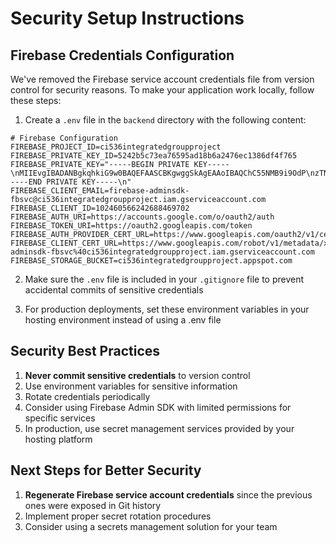 # Security Setup Instructions

## Firebase Credentials Configuration

We've removed the Firebase service account credentials file from version control for security reasons. To make your application work locally, follow these steps:

1. Create a `.env` file in the `backend` directory with the following content:

```
# Firebase Configuration
FIREBASE_PROJECT_ID=ci536integratedgroupproject
FIREBASE_PRIVATE_KEY_ID=5242b5c73ea76595ad18b6a2476ec1386df4f765
FIREBASE_PRIVATE_KEY="-----BEGIN PRIVATE KEY-----\nMIIEvgIBADANBgkqhkiG9w0BAQEFAASCBKgwggSkAgEAAoIBAQChC55NMB9i9OdP\nzTNjAx2SNOgizvSHl9yhjY5uN4WFHDzjhs17P96PNEFunH5yGv6mthp3m5s4GXNp\na1YFmPHEYpM0IZO7h6r1pvS1HCCVQWcg/ypj2LvFYnTGvbO5zf5kmmgwbcktncB0\n9qNQb673xgiSGgeeseGEuBTjm0JBOXwY8uZFozKQjWrRkZ8kyYYh5lO2w+Qxzng7\nJ7zxJMSeGz+sXNVobVyYMRd0LVNY5A/dbFw5IkzXx8sSOIykSXX91blo7bxfbNft\ngJAv7J+EPjkG24F1evg641ZxGF2TDegAPjXESCxAb02fmexeoNKGTL0MBcBmcDbv\nl+ggR6/tAgMBAAECggEAIm17qrgkKZE95uExAFRw7KnbS1+vRlJoc+/xWC4N4Oor\nuR8/C79YaohLCaSyYl3TfRu2dkXhbaGBOvLbiahL3QYOvokEDkW/PjMyIoqQC6BW\n9eaerwgtAhIdcUQqKQk4vlSE+/9oT9RmyYpVWPN7NdRTzjn60Yno8miw7IRrKkqS\npKi0Ehx226dxjHXL6kpRBY1NRP3TGYqsLULnJL/6Byox3hmvpu+kdgvqbCkpK+gG\nh8fXCbBsw3xdpAhH+O3QELrczzmbve9Ysc64pSf4V168C0h/TVlDCA8NzNUFkosT\nxOLgfFx8J9RGk2OrYah1vwsHL6KM58wB76vqxN6BUQKBgQDiDfVSC5bPWcHC7twO\nZ2xm0Z5i2RcleAx8W/Ezr7HBHyRb0Ey4eGehASAACth3MoAsPvG7mhQmZuTKXe/f\naF08oxNBBq+ZIXzfAoppU2IzyWobi/KbH1t1ieQufeNDZZcFk5a61xs/yP8Umm58\n5q4Sv16+eXjGtWIOTvKdWto1MQKBgQC2YQwCjKOCbPQrxu3RrZFSGEZkGFTzCFnq\nE2y+Jrp1PkRjFHbO3xHFhIXIoilXx4RBUrlqHB3L9T6eMNfgfRvRqtk++Zy9HMyE\nXpX56e160jO7Ng8QhVsczIpqq0JAPgQyb2IdvN5X3G0fbBWJIEV16mjW+ADmHZg2\nCUC+vGVnfQKBgHOiGD9j1j0y+L6yWLa1iOn/iDmgOwrboedrULLTyOW0/HBK2TPz\nw27EmI3s/lXa6122xQjmBDCwqZArBS0OwcLm2E6HEQQP8URSlGLUWIONIE3/BJb9\nL1estaBinQI40Uv090GUD0hNlM4BQUt65MiKQ/jDQljDJ+mR0OFVPBHBAoGBAK7n\nhUAQpmLXoJc3MS4sObi0hRVLbHSi5rAgruHxfFIiRC2NG5+ruHxnanIOan2/XuvS\nrPTBQCYw7TuCdhXZhctfAPdvJU0MCGtN1qEVIeXvHyOEZZAfhFCrLHe+BExd7WJ9\nBWilj8pNH+3JlyGp7FN4WdEHiL0nVqlD2G7TeKB1AoGBAIBWf2wfO2gii2qMF9f7\nqla+Ke8jBQrIP2h7CHCMW95DJN/HfFNhY2vl1Hgst3j5b/eMywP9SQ1YRFFPm6/D\nXCXEH+1utccGrb8SwQDmxOWVc1l8UJDDCS0TsNkcjckY2ZvaYE3RYjmrZ8BaCkr0\nlm5iaQjnaBT7sUCtTStQ16Bo\n-----END PRIVATE KEY-----\n"
FIREBASE_CLIENT_EMAIL=firebase-adminsdk-fbsvc@ci536integratedgroupproject.iam.gserviceaccount.com
FIREBASE_CLIENT_ID=102460566242688469702
FIREBASE_AUTH_URI=https://accounts.google.com/o/oauth2/auth
FIREBASE_TOKEN_URI=https://oauth2.googleapis.com/token
FIREBASE_AUTH_PROVIDER_CERT_URL=https://www.googleapis.com/oauth2/v1/certs
FIREBASE_CLIENT_CERT_URL=https://www.googleapis.com/robot/v1/metadata/x509/firebase-adminsdk-fbsvc%40ci536integratedgroupproject.iam.gserviceaccount.com
FIREBASE_STORAGE_BUCKET=ci536integratedgroupproject.appspot.com
```

2. Make sure the `.env` file is included in your `.gitignore` file to prevent accidental commits of sensitive credentials

3. For production deployments, set these environment variables in your hosting environment instead of using a .env file

## Security Best Practices

1. **Never commit sensitive credentials** to version control
2. Use environment variables for sensitive information
3. Rotate credentials periodically
4. Consider using Firebase Admin SDK with limited permissions for specific services
5. In production, use secret management services provided by your hosting platform

## Next Steps for Better Security

1. **Regenerate Firebase service account credentials** since the previous ones were exposed in Git history
2. Implement proper secret rotation procedures
3. Consider using a secrets management solution for your team 